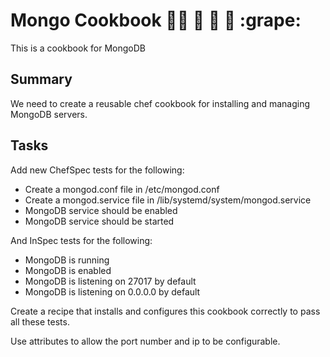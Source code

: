 # Mongo Cookbook :man_cook: :fried_egg: :carrot: :avocado: :grape:

This is a cookbook for MongoDB

## Summary
We need to create a reusable chef cookbook for installing and managing MongoDB servers.

## Tasks
Add new ChefSpec tests for the following:
- Create a mongod.conf file in /etc/mongod.conf
- Create a mongod.service file in /lib/systemd/system/mongod.service
- MongoDB service should be enabled
- MongoDB service should be started

And InSpec tests for the following:
- MongoDB is running
- MongoDB is enabled
- MongoDB is listening on 27017 by default
- MongoDB is listening on 0.0.0.0 by default

Create a recipe that installs and configures this cookbook correctly to pass all these tests.

Use attributes to allow the port number and ip to be configurable.
